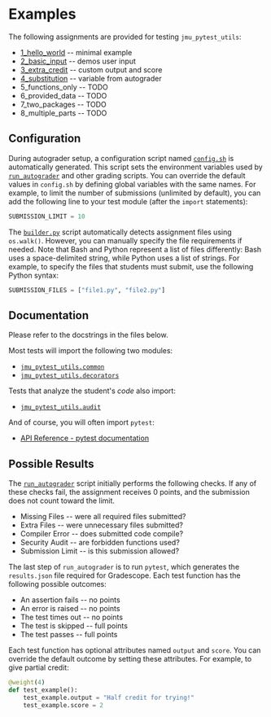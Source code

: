 # Examples

The following assignments are provided for testing `jmu_pytest_utils`:

* [1_hello_world](1_hello_world) -- minimal example
* [2_basic_input](2_basic_input) -- demos user input
* [3_extra_credit](3_extra_credit) -- custom output and score
* [4_substitution](4_substitution) -- variable from autograder
* 5_functions_only -- TODO
* 6_provided_data -- TODO
* 7_two_packages -- TODO
* 8_multiple_parts -- TODO


## Configuration

During autograder setup, a configuration script named [`config.sh`](../jmu_pytest_utils/template/config.sh) is automatically generated.
This script sets the environment variables used by [`run_autograder`](../jmu_pytest_utils/template/run_autograder) and other grading scripts.
You can override the default values in `config.sh` by defining global variables with the same names.
For example, to limit the number of submissions (unlimited by default), you can add the following line to your test module (after the `import` statements):

``` py
SUBMISSION_LIMIT = 10
```

The [`builder.py`](../jmu_pytest_utils/builder.py) script automatically detects assignment files using `os.walk()`.
However, you can manually specify the file requirements if needed.
Note that Bash and Python represent a list of files differently: Bash uses a space-delimited string, while Python uses a list of strings.
For example, to specify the files that students must submit, use the following Python syntax:

``` py
SUBMISSION_FILES = ["file1.py", "file2.py"]
```


## Documentation

Please refer to the docstrings in the files below.

Most tests will import the following two modules:

* [`jmu_pytest_utils.common`](../jmu_pytest_utils/common.py)
* [`jmu_pytest_utils.decorators`](../jmu_pytest_utils/decorators.py)

Tests that analyze the student's *code* also import:

* [`jmu_pytest_utils.audit`](../jmu_pytest_utils/audit.py)

And of course, you will often import `pytest`:

* [API Reference - pytest documentation](https://docs.pytest.org/en/stable/reference/reference.html)


## Possible Results

The [`run_autograder`](../jmu_pytest_utils/template/run_autograder) script initially performs the following checks.
If any of these checks fail, the assignment receives 0 points, and the submission does not count toward the limit.

* Missing Files -- were all required files submitted?
* Extra Files -- were unnecessary files submitted?
* Compiler Error -- does submitted code compile?
* Security Audit -- are forbidden functions used?
* Submission Limit -- is this submission allowed?

The last step of `run_autograder` is to run `pytest`, which generates the `results.json` file required for Gradescope.
Each test function has the following possible outcomes:

* An assertion fails -- no points
* An error is raised -- no points
* The test times out -- no points
* The test is skipped -- full points
* The test passes -- full points

Each test function has optional attributes named `output` and `score`.
You can override the default outcome by setting these attributes.
For example, to give partial credit:

``` py
@weight(4)
def test_example():
    test_example.output = "Half credit for trying!"
    test_example.score = 2
```
